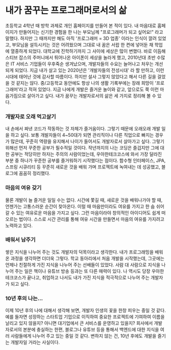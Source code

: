 # 내가 꿈꾸는 프로그래머로서의 삶

초등학교 4학년 때 방학 과제로 개인 홈페이지를 만들어 본 적이 있다. 내 마음대로 홈페이지가 만들어지는 신기한 경험을 한 나는 부모님께 "프로그래머가 되고 싶어요!" 라고 말했다. 하지만 그 때까지만 해도 아직 '프로그래머 = 3D 업종' 이라는 인식이 깔려 있었고, 부모님을 설득시키는 것은 어려웠으며 그대로 내 꿈은 서랍 한 켠에 넣어둔 채 학업에 열중하게 되었다.
대학교에 진학하기까지 그 사이에 세상은 많이 변했다. 바로 이듬해 스티브 잡스의 주머니에서 튀어나온 아이폰이 세상을 놀라게 했고, 2010년대 초반 수많은 IT 서비스 기업들이 우후죽순 생겨났으며, 개발자들의 수요는 늘어나고 처우는 개선되게 되었다. 지금 내가 살고 있는 2020년은 '개발자들의 전성시대' 라 할 만하고, 이런 시대에 태어난 것에 감사할 따름이다. 
하지만 설사 그렇지 않았다고 해서 다른 길을 걸었을 것 같지는 않다. 중/고등학교 동안에도 항상 나의 생활 기록부에는 장래 희망이 '프로그래머'라고 적혀 있었다. 지금 나에게 개발은 즐거운 놀이와 같고, 앞으로도 쭉 이런 마음가짐으로 살아가고 싶다. 내가 꿈꾸는 개발자로서의 삶은 세 가지로 정리해 볼 수 있다.

### 개발자로 오래 먹고살기

내 손에서 짜낸 코드가 작동하는 것 자체가 즐거움이다. 그렇기 때문에 오래오래 개발 일을 하고 싶다.
보통 개발자들이 4~50대가 되면 관리직이나 다른 직업으로 빠지는 경우가 많은데, 꾸준히 역량을 유지해서 나이가 들어서도 개발자로서 살아가고 싶다. 
그렇기 위해선 먼저 꾸준한 공부가 필수적일 것이다. 작년까지의 나는 코딩은 즐겁지만 그에 대한 공부는 적당히만 하자는 주의의 사람이었는데, 우아한테크코스에 와서 가장 달라진 부분 중 하나가 꾸준한 공부를 즐거워하기 시작했다는 점이다. 함수형 인터페이스, JPA, 스프링 시큐리티 등 꾸준히 새로운 것을 배워 가며 프로젝트에 녹여내는 데 성공했고, 블로그에 꼼꼼히 정리했다.

### 마음의 여유 갖기

물론 개발이 늘 즐거운 일일 수는 없다. 시간에 쫓길 때, 새로운 것을 배워나가야 할 때, 언젠가는 고통스러운 순간이 찾아온다. 이럴 때 마음만이라도 여유를 가지고 한 숨 쉬어갈 수 있는 여유로운 마음을 가지고 싶다. 그런 마음이라야 창의적인 아이디어도 쉽게 떠오르는 법이다. 스스로 시간 관리를 통해 여유 시간을 만들면서 마음의 여유를 가지려고 노력하고 있다.

### 배워서 남주기

쌓은 지식을 나누어 주는 것도 개발자의 덕목이라고 생각한다. 내가 프로그래밍을 배워온 과정을 생각하면 더더욱 그렇다. 학교 동아리에서 처음 개발을 시작했는데, 그곳에는 언제나 친절하게 가진 지식을 나누어 주는 선배들이 있었다. 사람 대 사람으로 지식을 나누어 주는 일은 책이나 유튜브 방송 등과는 또 다른 매력이 있다. 나 역시도 당장 우아한테크코스가 끝나고, 취업하고 나서도 내가 가진 지식을 적극적으로 나누어 주는 개발자가 되고 싶다.



### 10년 후의 나는...

이제 10년 후의 나에 대해서 생각해 보면, 개발자 인생의 꽃을 한창 피우는 중일 것 같다. 예를 들자면 성장하는 스타트업 기업으로 이직하여 중요한 프로젝트에 기여하여 이름을 날리고 있지 않을지? 아니면 대기업에서 큰 서비스를 운영하고 있을지? 회사에서 개발자로서의 본분에 충실하는 한편, 블로그나 유튜브 등을 통해서 백엔드에 대한 지식을 여러 사람들에게 나누어 주고 있는 중일 것 같다. 변하지 않는 건, 10년 후에도 개발을 즐기는 개발자일 거라는 사실이다.